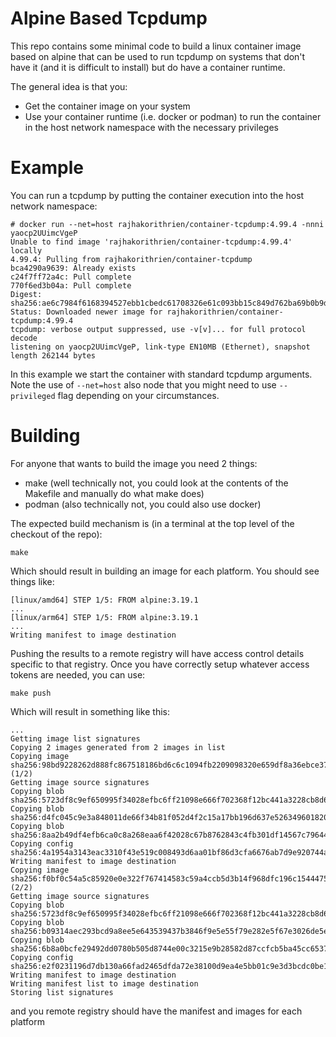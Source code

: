 # Alpine Based Tcpdump
This repo contains some minimal code to build a linux container image based on alpine that can be used to run tcpdump
on systems that don't have it (and it is difficult to install) but do have a container runtime.

The general idea is that you:
* Get the container image on your system
* Use your container runtime (i.e. docker or podman) to run the container in the host network namespace with the necessary
privileges

# Example
You can run a tcpdump by putting the container execution into the host network namespace:
```text
# docker run --net=host rajhakorithrien/container-tcpdump:4.99.4 -nnni yaocp2UUimcVgeP
Unable to find image 'rajhakorithrien/container-tcpdump:4.99.4' locally
4.99.4: Pulling from rajhakorithrien/container-tcpdump
bca4290a9639: Already exists
c24f7ff72a4c: Pull complete
770f6ed3b04a: Pull complete
Digest: sha256:ae6c7984f6168394527ebb1cbedc61708326e61c093bb15c849d762ba69b0b9d
Status: Downloaded newer image for rajhakorithrien/container-tcpdump:4.99.4
tcpdump: verbose output suppressed, use -v[v]... for full protocol decode
listening on yaocp2UUimcVgeP, link-type EN10MB (Ethernet), snapshot length 262144 bytes
```

In this example we start the container with standard tcpdump arguments. Note the use of `--net=host` also node that you
might need to use `--privileged` flag depending on your circumstances.

# Building
For anyone that wants to build the image you need 2 things:

* make (well technically not, you could look at the contents of the Makefile and manually do what make does)
* podman (also technically not, you could also use docker)

The expected build mechanism is (in a terminal at the top level of the checkout of the repo):
```text
make
```

Which should result in building an image for each platform. You should see things like:
```text
[linux/amd64] STEP 1/5: FROM alpine:3.19.1
...
[linux/arm64] STEP 1/5: FROM alpine:3.19.1
...
Writing manifest to image destination
```

Pushing the results to a remote registry will have access control details specific to that registry. Once you have correctly
setup whatever access tokens are needed, you can use:
```text
make push
```

Which will result in something like this:
```text
...
Getting image list signatures
Copying 2 images generated from 2 images in list
Copying image sha256:98bd9228262d888fc867518186bd6c6c1094fb2209098320e659df8a36ebce37 (1/2)
Getting image source signatures
Copying blob sha256:5723df8c9ef650995f34028efbc6ff21098e666f702368f12bc441a3228cb8d6
Copying blob sha256:d4fc045c9e3a848011de66f34b81f052d4f2c15a17bb196d637e526349601820
Copying blob sha256:8aa2b49df4efb6ca0c8a268eaa6f42028c67b8762843c4fb301df14567c79644
Copying config sha256:4a1954a3143eac3310f43e519c008493d6aa01bf86d3cfa6676ab7d9e920744a
Writing manifest to image destination
Copying image sha256:f0bf0c54a5c85920e0e322f767414583c59a4ccb5d3b14f968dfc196c1544475 (2/2)
Getting image source signatures
Copying blob sha256:5723df8c9ef650995f34028efbc6ff21098e666f702368f12bc441a3228cb8d6
Copying blob sha256:b09314aec293bcd9a8ee5e643539437b3846f9e5e55f79e282e5f67e3026de5e
Copying blob sha256:6b8a0bcfe29492dd0780b505d8744e00c3215e9b28582d87ccfcb5ba45cc6537
Copying config sha256:e2f0231196d7db130a66fad2465dfda72e38100d9ea4e5bb01c9e3d3bcdc0be1
Writing manifest to image destination
Writing manifest list to image destination
Storing list signatures
```

and you remote registry should have the manifest and images for each platform